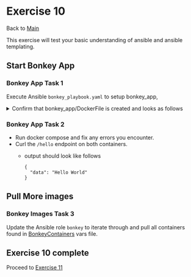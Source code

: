 # Exercise 10

Back to [Main](../README.md)

This exercise will test your basic understanding of ansible and ansible templating.

## Start Bonkey App

### Bonkey App Task 1

Execute Ansible `bonkey_playbook.yaml` to setup bonkey_app,

<details>
  <summary>
  Confirm that bonkey_app/DockerFile is created and looks as follows
  </summary>

  ```code
FROM dahicks/sample:latest AS build
SHELL ["/bin/bash", "-o", "pipefail", "-c"]
RUN useradd --no-log-init -m -r -g root bonkey
COPY helloworld.py /app/main.py

RUN cd /app && \
    whoami && \
    pwd && \
    ls -ltra && \
    ls -ltra && \
    pip install Flask-RESTful Flask

ENTRYPOINT ["python3", "/app/main.py"]
USER bonkey

 ```

 </details>
  </p>

### Bonkey App Task 2

+ Run docker compose and fix any errors you encounter.
+ Curl the `/hello` endpoint on both containers.
  + output should look like follows

    ```shell
    {
      "data": "Hello World"
    }
    ```

## Pull More images

### Bonkey Images Task 3

Update the Ansible role `bonkey` to iterate through and pull all containers found
in [BonkeyContainers](./vars/BonkeyContainers.yaml) vars file.

## Exercise 10 complete

Proceed to [Exercise 11](../exercise11/README.md)
